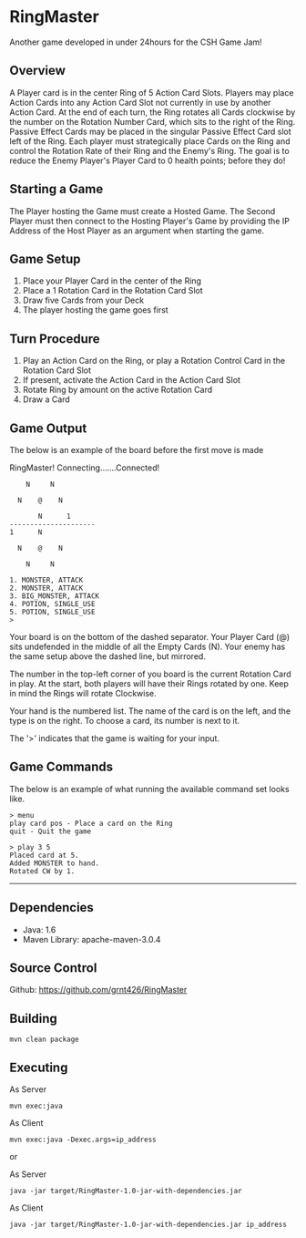 RingMaster
==========

Another game developed in under 24hours for the CSH Game Jam!

Overview
--------
A Player card is in the center Ring of 5 Action Card Slots.  Players may place
Action Cards into any Action Card Slot not currently in use by another Action
Card. At the end of each turn, the Ring rotates all Cards clockwise by the
number on the Rotation Number Card, which sits to the right of the Ring.
Passive Effect Cards may be placed in the singular Passive Effect Card slot
left of the Ring. Each player must strategically place Cards on the Ring and
control the Rotation Rate of their Ring and the Enemy's Ring. The goal is to
reduce the Enemy Player's Player Card to 0 health points; before they do!

Starting a Game
---------------
The Player hosting the Game must create a Hosted Game.  The Second Player must
then connect to the Hosting Player's Game by providing the IP Address of the
Host Player as an argument when starting the game.

Game Setup
--------
1. Place your Player Card in the center of the Ring
2. Place a 1 Rotation Card in the Rotation Card Slot
2. Draw five Cards from your Deck
3. The player hosting the game goes first

Turn Procedure
--------------
1. Play an Action Card on the Ring, or play a Rotation Control Card in the
	Rotation Card Slot
2. If present, activate the Action Card in the Action Card Slot
3. Rotate Ring by amount on the active Rotation Card
4. Draw a Card

Game Output
-----------
The below is an example of the board before the first move is made

RingMaster!
Connecting.......Connected!

        N     N

      N    @    N

           N      1
    ---------------------
    1      N

      N    @    N

        N     N

    1. MONSTER, ATTACK
    2. MONSTER, ATTACK
    3. BIG_MONSTER, ATTACK
    4. POTION, SINGLE_USE
    5. POTION, SINGLE_USE
    >

Your board is on the bottom of the dashed separator.  Your Player Card (@) sits
undefended in the middle of all the Empty Cards (N). Your enemy has the same
setup above the dashed line, but mirrored.

The number in the top-left corner of you board is the current Rotation Card in
play. At the start, both players will have their Rings rotated by one. Keep in
mind the Rings will rotate Clockwise.

Your hand is the numbered list.  The name of the card is on the left, and the
type is on the right. To choose a card, its number is next to it.

The '\>' indicates that the game is waiting for your input.

Game Commands
-------------
The below is an example of what running the available command set looks like.

    > menu
    play card pos - Place a card on the Ring
    quit - Quit the game

    > play 3 5
    Placed card at 5.
    Added MONSTER to hand.
    Rotated CW by 1.

***

Dependencies
------------
* Java: 1.6
* Maven Library: apache-maven-3.0.4

Source Control
--------------
Github: https://github.com/grnt426/RingMaster

Building
--------
	mvn clean package

Executing
---------
As Server

	mvn exec:java
As Client

    mvn exec:java -Dexec.args=ip_address

or

As Server

	java -jar target/RingMaster-1.0-jar-with-dependencies.jar
As Client

    java -jar target/RingMaster-1.0-jar-with-dependencies.jar ip_address